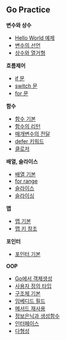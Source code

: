 ## Go Practice

**변수와 상수**

- [Hello World 예제](Source/01_helloworld.md)
- [변수의 선언](Source/02_Variables.md)
- [상수와 열거형](Source/03_const_enum.md)

**흐름제어**

- [if 문](Source/04_if_state.md)
- [switch 문](Source/05_switch.md)
- [for 문](Source/06_for.md)

**함수**

- [함수 기본](Source/function/basic.md)
- [함수의 리턴](Source/function/about_return.md)
- [매개변수의 전달](Source/function/call_by.md)
- [defer 키워드](Source/function//defer.md)
- [클로저](Source/function/closure.md)

**배열, 슬라이스**

- [배열 기본](Source/sequence/array.md)
- [for range](Source/sequence/for_range.md)
- [슬라이스](Source/sequence/slice.md)
- [슬라이싱](Source/sequence/slicing.md)

**맵**

- [맵 기본](Source/map/map.md)
- [맵 키 참조](Source/map/findkey.md)

**포인터**

- [포인터 기본](Source/pointer/pointer.md)

**OOP**

- [Go에서 객체생성](Source/oop/1_object.md)
- [사용자 정의 타입](Source/oop/2_custom_type.md)
- [구조체 기본](Source/oop/3_struct.md)
- [임베디드 필드](Source/oop/4_embedded_struct.md)
- [메서드 재사용](Source/oop/5_method_reuse.md)
- [정보은닉과 생성함수](Source/oop/6_generator.md)
- [인터페이스](Source/oop/7_interface.md)
- [다형성](Source/oop/8_%20polymorphism.md)